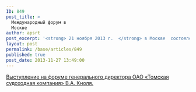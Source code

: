 ```yaml
---
ID: 849
post_title: >
  Международный форум в
  Москве
author: apsrt
post_excerpt: '<strong> 21 ноября 2013 г.  </strong> в Москве  состоялся IV Международный форум «Россия – Иннотех  2013» «Инновационные  технологии и экономические механизмы для реализации целей и задач Транспортной стратегии Российской Федерации на период до 2013 г.» (организатор форума – Союз транспортников России). В форуме приняли участие: руководители Минтранса России, РЖД, Ространснадзора, представители научных организаций, транспортного сообщества, в том числе руководители предприятий – членов АПСРТ, иностранных организаций.'
layout: post
permalink: /base/articles/849
published: true
post_date: 2013-11-27 13:49:00
---
```

<a href="http://www.apsrt.ru/docs/er12.pdf"><span style="text-decoration:underline;"> Выступление на форуме генерального директора ОАО «Томская судоходная компания» В.А. Кноля.</span></a>
